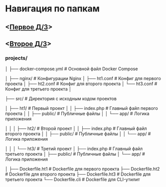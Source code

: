# Навигация по папкам

## <[Первое Д/З](https://github.com/Ikul23/PHP_1/tree/main/src/ht1)>

## <[Второе Д/З](https://github.com/Ikul23/PHP_1/tree/main/src/ht2)>

### projects/

│
├── docker-compose.yml # Основной файл Docker Compose

│
├── nginx/ # Конфигурации Nginx
│ ├── ht1.conf # Конфиг для первого проекта
│ ├── ht2.conf # Конфиг для второго проекта
│ └── ht3.conf # Конфиг для третьего проекта
│

├── src/ # Директория с исходным кодом проектов

│ ├── ht1/ # Первый проект
│ │ ├── index.php # Главный файл первого проекта
│ │ ├── public/ # Публичные файлы
│ │ └── app/ # Логика приложения

│ │
│ ├── ht2/ # Второй проект
│ │ ├── index.php # Главный файл второго проекта
│ │ ├── public/ # Публичные файлы
│ │ └── app/ # Логика приложения

│ │
│ └── ht3/ # Третий проект
│ ├── index.php # Главный файл третьего проекта
│ ├── public/ # Публичные файлы
│ └── app/ # Логика приложения

│
├── Dockerfile.ht1 # Dockerfile для первого проекта
├── Dockerfile.ht2 # Dockerfile для второго проекта
├── Dockerfile.ht3 # Dockerfile для третьего проекта
└── Dockerfile.cli # Dockerfile для CLI-утилит
